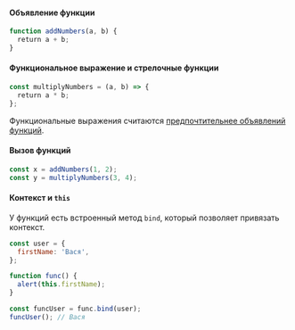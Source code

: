 #### Объявление функции

```js
function addNumbers(a, b) {
  return a + b;
}
```

#### Функциональное выражение и стрелочные функции

```js
const multiplyNumbers = (a, b) => {
  return a * b;
};
```

Функциональные выражения считаются [предпочтительнее объявлений функций](#topic-expression-over-declaration).
#### Вызов функций

```js
const x = addNumbers(1, 2);
const y = multiplyNumbers(3, 4);
```

#### Контекст и `this`

У функций есть встроенный метод `bind`, который позволяет привязать контекст.

```js
const user = {
  firstName: 'Вася',
};

function func() {
  alert(this.firstName);
}

const funcUser = func.bind(user);
funcUser(); // Вася
```
